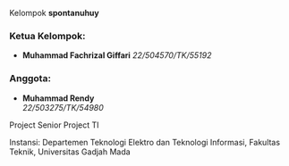 Kelompok **spontanuhuy**

### Ketua Kelompok:
- **Muhammad Fachrizal Giffari**
  *22/504570/TK/55192*

### Anggota:
- **Muhammad Rendy**  
  *22/503275/TK/54980*

Project Senior Project TI

Instansi: Departemen Teknologi Elektro dan Teknologi Informasi, Fakultas Teknik, Universitas Gadjah Mada
